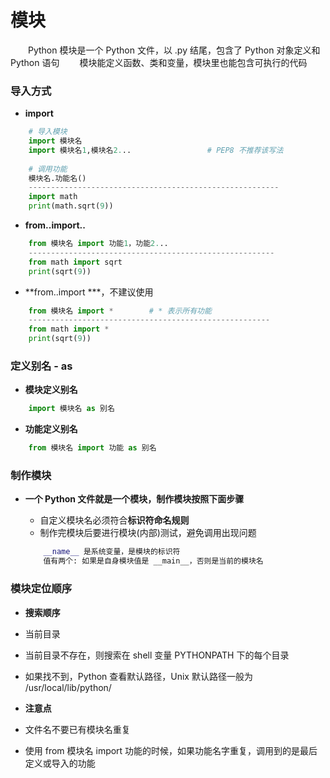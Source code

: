 # 模块
&emsp;&emsp;Python 模块是一个 Python 文件，以 .py 结尾，包含了 Python 对象定义和 Python 语句
&emsp;&emsp;模块能定义函数、类和变量，模块里也能包含可执行的代码

### 导入方式
*  **import**


```python
    # 导入模块
    import 模块名
    import 模块名1,模块名2...                 # PEP8 不推荐该写法
    
    # 调用功能
    模块名.功能名()
    --------------------------------------------------------
    import math
    print(math.sqrt(9))

```

*  **from..import..**


```python
    from 模块名 import 功能1，功能2...
    -------------------------------------------------------
    from math import sqrt
    print(sqrt(9))

```

*  **from..import ***，不建议使用



```python
    from 模块名 import *        # * 表示所有功能
    ------------------------------------------------------
    from math import *
    print(sqrt(9))

```

### 定义别名 - as
*  **模块定义别名**


```python
    import 模块名 as 别名

```

*  **功能定义别名**



```python
    from 模块名 import 功能 as 别名

```


### 制作模块
* **一个 Python 文件就是一个模块，制作模块按照下面步骤**
  *  自定义模块名必须符合**标识符命名规则**
  *  制作完模块后要进行模块(内部)测试，避免调用出现问题
  
  ```python
      __name__ 是系统变量，是模块的标识符
      值有两个: 如果是自身模块值是 __main__，否则是当前的模块名
  ```


### 模块定位顺序
*  **搜索顺序**
  *  当前目录
  *  当前目录不存在，则搜索在 shell 变量 PYTHONPATH 下的每个目录
  *  如果找不到，Python 查看默认路径，Unix 默认路径一般为 /usr/local/lib/python/
  
  
*  **注意点**
  *  文件名不要已有模块名重复
  *  使用 from 模块名 import 功能的时候，如果功能名字重复，调用到的是最后定义或导入的功能












